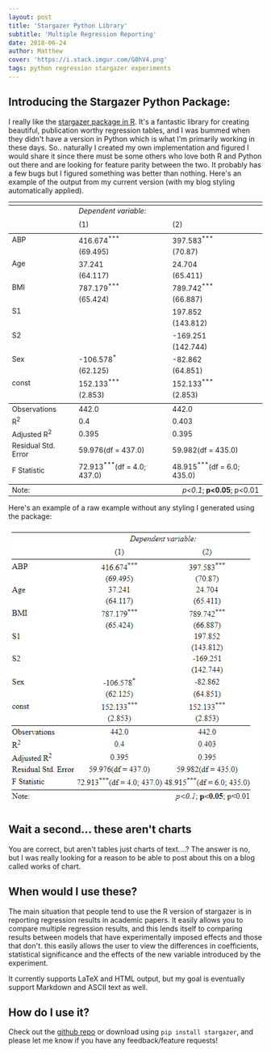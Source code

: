 ```yaml
---
layout: post
title: 'Stargazer Python Library'
subtitle: 'Multiple Regression Reporting'
date: 2018-06-24
author: Matthew
cover: 'https://i.stack.imgur.com/G0hV4.png'
tags: python regression stargazer experiments
---
```


<script>
	var element = document.getElementsByClassName("stargazer");
	element.classList.remove('markdown-body')

</script>


## Introducing the Stargazer Python Package:

I really like the [stargazer package in R](https://cran.r-project.org/web/packages/stargazer/vignettes/stargazer.pdf). It's a fantastic library for creating beautiful, publication worthy regression tables, and I was bummed when they didn't have a version in Python which is what I'm primarily working in these days. So.. naturally I created my own implementation and figured I would share it since there must be some others who love both R and Python out there and are looking for feature parity between the two. It  probably has a few bugs but I figured something was better than nothing. Here's an example of the output from my current version (with my blog styling automatically applied).
<div >
<table class="stargazer"><tr><td colspan="3" style="border-bottom: 1px solid black"></td></tr><tr><td style="text-align:left"></td><td colspan="2"><em>Dependent variable:</em></td></tr><tr><td style="text-align:left"></td><tr><td style="text-align:left"></td><td>(1)</td><td>(2)</td></tr><tr><td colspan="3" style="border-bottom: 1px solid black"></td></tr><tr><td style="text-align:left">ABP</td><td>416.674<sup>***</sup></td><td>397.583<sup>***</sup></td></tr><tr><td style="text-align:left"></td><td>(69.495)</td><td>(70.87)</td></tr><tr><td style="text-align:left">Age</td><td>37.241<sup></sup></td><td>24.704<sup></sup></td></tr><tr><td style="text-align:left"></td><td>(64.117)</td><td>(65.411)</td></tr><tr><td style="text-align:left">BMI</td><td>787.179<sup>***</sup></td><td>789.742<sup>***</sup></td></tr><tr><td style="text-align:left"></td><td>(65.424)</td><td>(66.887)</td></tr><tr><td style="text-align:left">S1</td><td></td><td>197.852<sup></sup></td></tr><tr><td style="text-align:left"></td><td></td><td>(143.812)</td></tr><tr><td style="text-align:left">S2</td><td></td><td>-169.251<sup></sup></td></tr><tr><td style="text-align:left"></td><td></td><td>(142.744)</td></tr><tr><td style="text-align:left">Sex</td><td>-106.578<sup>*</sup></td><td>-82.862<sup></sup></td></tr><tr><td style="text-align:left"></td><td>(62.125)</td><td>(64.851)</td></tr><tr><td style="text-align:left">const</td><td>152.133<sup>***</sup></td><td>152.133<sup>***</sup></td></tr><tr><td style="text-align:left"></td><td>(2.853)</td><td>(2.853)</td></tr><td colspan="3" style="border-bottom: 1px solid black"></td></tr><tr><td style="text-align: left">Observations</td><td>442.0</td><td>442.0</td></tr><tr><td style="text-align: left">R<sup>2</sup></td><td>0.4</td><td>0.403</td></tr><tr><td style="text-align: left">Adjusted R<sup>2</sup></td><td>0.395</td><td>0.395</td></tr><tr><td style="text-align: left">Residual Std. Error</td><td>59.976(df = 437.0)</td><td>59.982(df = 435.0)</td></tr><tr><td style="text-align: left">F Statistic</td><td>72.913<sup>***</sup>(df = 4.0; 437.0)</td><td>48.915<sup>***</sup>(df = 6.0; 435.0)</td></tr><tr><td colspan="3" style="border-bottom: 1px solid black"></td></tr><tr><td style="text-align: left">Note:</td><td colspan="2" style="text-align: right"><em>p&lt;0.1</em>; <b>p&lt;0.05</b>; p&lt;0.01</td></tr></table>
</div>

Here's an example of a raw example without any styling I generated using the package:

![](/assets/img/stargazer_example.png)

## Wait a second... these aren't charts

You are correct, but aren't tables just charts of text....? The answer is no, but I was really looking for a reason to be able to post about this on a blog called works of chart.

## When would I use these?

The main situation that people tend to use the R version of stargazer is in reporting regression results in academic papers. It easily allows you to compare multiple regression results, and this lends itself to comparing results between models that have experimentally imposed effects and those that don't. this easily allows the user to view the differences in coefficients, statistical significance and the effects of the new variable introduced by the experiment.

It currently supports LaTeX and HTML output, but my goal is eventually support Markdown and ASCII text as well.

## How do I use it?

Check out the [github repo](https://github.com/mwburke/stargazer) or download using `pip install stargazer`, and please let me know if you have any feedback/feature requests!
